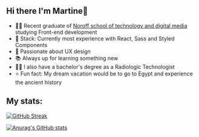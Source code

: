 ## Hi there I'm Martine👋
- 👩‍🎓 Recent graduate of [Noroff school of technology and digital media](https://www.noroff.no/) studying Front-end development
- 🥞 Stack: Currently most experience with React, Sass and Styled Components
- 📱 Passionate about UX design
- 📚 Always up for learning something new
- 👩‍⚕️ I also have a bachelor's degree as a Radiologic Technologist
- :star: Fun fact: My dream vacation would be to go to Egypt and experience the ancient history

## My stats:

[![GitHub Streak](https://streak-stats.demolab.com/?user=martineleirvik)](https://git.io/streak-stats)

[![Anurag's GitHub stats](https://github-readme-stats.vercel.app/api?username=martineleirvik&theme=dracula&show_icons=true)](https://github.com/anuraghazra/github-readme-stats)

